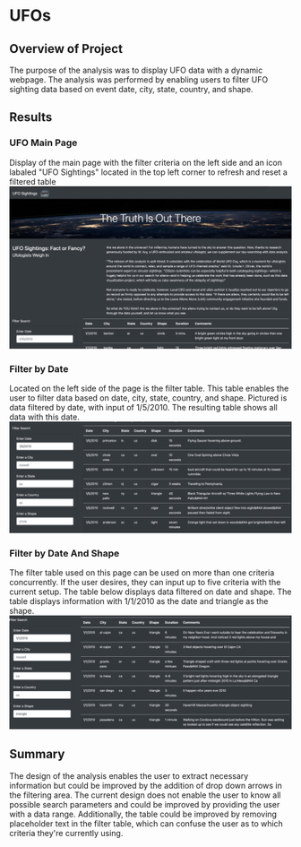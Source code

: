 # UFOs

## Overview of Project
The purpose of the analysis was to display UFO data with a dynamic webpage. The analysis was performed by enabling users to filter UFO sighting data based on event date, city, state, country, and shape.

## Results

### UFO Main Page
Display of the main page with the filter criteria on the left side and an icon labaled "UFO Sightings" located in the top left corner to refresh and reset a filtered table
<img src="https://github.com/ChrisBarton107/UFOs/blob/main/static/images/UFO_main.png" alt="drawing" width="1000"/>

### Filter by Date
Located on the left side of the page is the filter table. This table enables the user to filter data based on date, city, state, country, and shape. Pictured is data filtered by date, with input of 1/5/2010. The resulting table shows all data with this date.
<img src="https://github.com/ChrisBarton107/UFOs/blob/main/static/images/UFO_date_filter.png" alt="drawing" width="1000"/>

### Filter by Date And Shape
The filter table used on this page can be used on more than one criteria concurrently. If the user desires, they can input up to five criteria with the current setup. The table below displays data filtered on date and shape. The table displays information with 1/1/2010 as the date and triangle as the shape. 
<img src="https://github.com/ChrisBarton107/UFOs/blob/main/static/images/UFO_date_shape.png" alt="drawing" width="1000"/>

## Summary
The design of the analysis enables the user to extract necessary information but could be improved by the addition of drop down arrows in the filtering area. The current design does not enable the user to know all possible search parameters and could be improved by providing the user with a data range. Additionally, the table could be improved by removing placeholder text in the filter table, which can confuse the user as to which criteria they're currently using.
